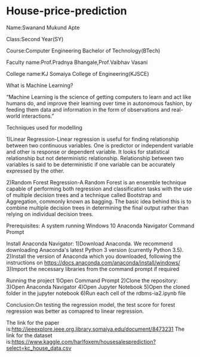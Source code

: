 # House-price-prediction




Name:Swanand Mukund Apte



Class:Second Year(SY)




Course:Computer Engineering Bachelor of Technology(BTech)




Faculty name:Prof.Pradnya Bhangale,Prof.Vaibhav Vasani




College name:KJ Somaiya College of Engineering(KJSCE)



What is Machine Learning?


“Machine Learning is the science of getting computers to learn and act like humans do, and improve their learning over time in autonomous fashion, by feeding them data and information in the form of observations and real-world interactions.”


Techniques used for modelling

1)Linear Regression-Linear regression is useful for finding relationship between two continuous variables. One is predictor or independent variable and other is response or dependent variable. It looks for statistical relationship but not deterministic relationship. Relationship between two variables is said to be deterministic if one variable can be accurately expressed by the other.

2)Random Forest Regression-A Random Forest is an ensemble technique capable of performing both regression and classification tasks with the use of multiple decision trees and a technique called Bootstrap and Aggregation, commonly known as bagging. The basic idea behind this is to combine multiple decision trees in determining the final output rather than relying on individual decision trees.

Prerequisites:
A system running Windows 10
Anaconda Navigator
Command Prompt


Install Anaconda Navigator:
1)Download Anaconda. We recommend downloading Anaconda's latest Python 3 version (currently Python 3.5).
2)Install the version of Anaconda which you downloaded, following the instructions on https://docs.anaconda.com/anaconda/install/windows/
3)Import the necessary libraries from the command prompt if required


Running the project
1)Open Command Prompt
2)Clone the repository:
3)Open Anaconda Navigator
4)Open Jupyter Notebook
5)Open the cloned folder in the jupyter notebook
6)Run each cell of the rdbms-ia2.ipynb file



Conclusion:On testing the regression model, the test score for forest regression was better as comapred to linear regression.


The link for the paper is:http://ieeexplore.ieee.org.library.somaiya.edu/document/8473231
The link for the dataset is:https://www.kaggle.com/harlfoxem/housesalesprediction?select=kc_house_data.csv
